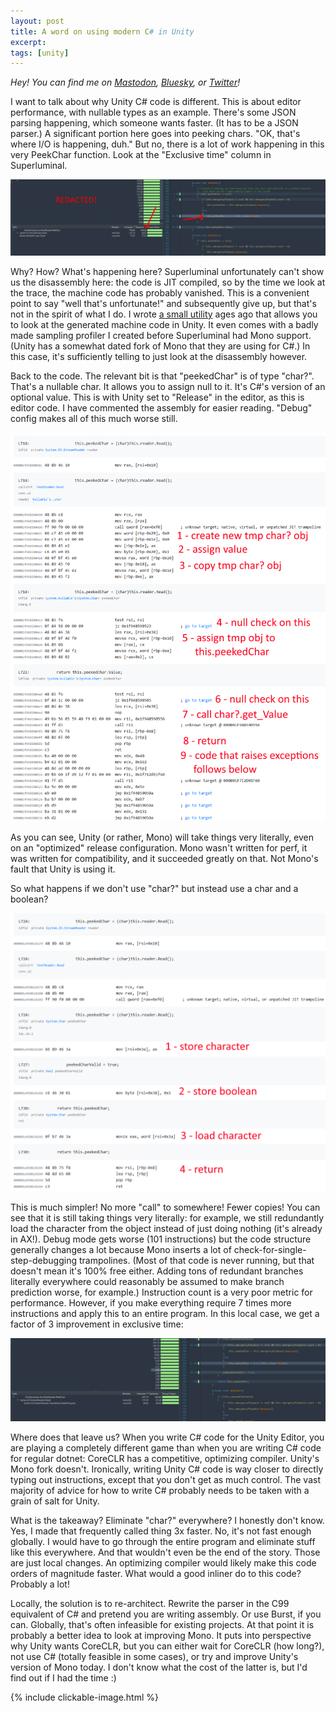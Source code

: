```yaml
---
layout: post
title: A word on using modern C# in Unity
excerpt:
tags: [unity]
---
```


_Hey! You can find me on [Mastodon](https://mastodon.gamedev.place/@sschoener), [Bluesky](https://bsky.app/profile/sschoener.bsky.social), or [Twitter](https://twitter.com/s4schoener)!_

I want to talk about why Unity C# code is different. This is about editor performance, with nullable types as an example. There's some JSON parsing happening, which someone wants faster. (It has to be a JSON parser.) A significant portion here goes into peeking chars. "OK, that's where I/O is happening, duh." But no, there is a lot of work happening in this very PeekChar function. Look at the "Exclusive time" column in Superluminal.

<p align="middle">
  <img src="/img/2024-11-12-unity-mono-perf/0-before.png" alt="Measurement of the before state in Superluminal" />
</p>

Why? How? What's happening here? Superluminal unfortunately can't show us the disassembly here: the code is JIT compiled, so by the time we look at the trace, the machine code has probably vanished. This is a convenient point to say "well that's unfortunate!" and subsequently give up, but that's not in the spirit of what I do. I wrote [a small utility](https://github.com/sschoener/unity-asm-explorer-package) ages ago that allows you to look at the generated machine code in Unity. It even comes with a badly made sampling profiler I created before Superluminal had Mono support. (Unity has a somewhat dated fork of Mono that they are using for C#.) In this case, it's sufficiently telling to just look at the disassembly however.

Back to the code. The relevant bit is that "peekedChar" is of type "char?". That's a nullable char. It allows you to assign null to it. It's C#'s version of an optional value. This is with Unity set to "Release" in the editor, as this is editor code. I have commented the assembly for easier reading. "Debug" config makes all of this much worse still.

<p align="middle">
  <img src="/img/2024-11-12-unity-mono-perf/1-generated-code.png" alt="Generated machine code using nullable char" />
</p>

As you can see, Unity (or rather, Mono) will take things very literally, even on an "optimized" release configuration. Mono wasn't written for perf, it was written for compatibility, and it succeeded greatly on that. Not Mono's fault that Unity is using it. 

So what happens if we don't use "char?" but instead use a char and a boolean?

<p align="middle">
  <img src="/img/2024-11-12-unity-mono-perf/2-improved-code.png" alt="Generated machine code using char and bool" />
</p>

This is much simpler! No more "call" to somewhere! Fewer copies! You can see that it is still taking things very literally: for example, we still redundantly load the character from the object instead of just doing nothing (it's already in AX!). Debug mode gets worse (101 instructions) but the code structure generally changes a lot because Mono inserts a lot of check-for-single-step-debugging trampolines. (Most of that code is never running, but that doesn't mean it's 100% free either. Adding tons of redundant branches literally everywhere could reasonably be assumed to make branch prediction worse, for example.) Instruction count is a very poor metric for performance. However, if you make everything require 7 times more instructions and apply this to an entire program. In this local case, we get a factor of 3 improvement in exclusive time:

<p align="middle">
  <img src="/img/2024-11-12-unity-mono-perf/3-after.png" alt="Measurement of the improved state in Superluminal" />
</p>

Where does that leave us? When you write C# code for the Unity Editor, you are playing a completely different game than when you are writing C# code for regular dotnet: CoreCLR has a competitive, optimizing compiler. Unity's Mono fork doesn't. Ironically, writing Unity C# code is way closer to directly typing out instructions, except that you don't get as much control. The vast majority of advice for how to write C# probably needs to be taken with a grain of salt for Unity.

What is the takeaway? Eliminate "char?" everywhere? I honestly don't know. Yes, I made that frequently called thing 3x faster. No, it's not fast enough globally. I would have to go through the entire program and eliminate stuff like this everywhere. And that wouldn't even be the end of the story. Those are just local changes. An optimizing compiler would likely make this code orders of magnitude faster. What would a good inliner do to this code? Probably a lot! 

Locally, the solution is to re-architect. Rewrite the parser in the C99 equivalent of C# and pretend you are writing assembly. Or use Burst, if you can. Globally, that's often infeasible for existing projects. At that point it is probably a better idea to look at improving Mono. It puts into perspective why Unity wants CoreCLR, but you can either wait for CoreCLR (how long?), not use C# (totally feasible in some cases), or try and improve Unity's version of Mono today. I don't know what the cost of the latter is, but I'd find out if I had the time :)

{% include clickable-image.html %}